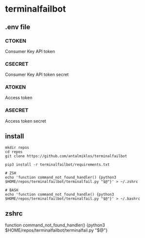 # terminalfailbot

## .env file

### CTOKEN

Consumer Key API token


### CSECRET

Consumer Key API token secret

### ATOKEN

Access token


### ASECRET

Access token secret


## install

```
mkdir repos
cd repos
git clone https://github.com/antalmiklos/terminalfailbot

pip3 install -r terminalfailbot/requirements.txt

# ZSH
echo 'function command_not_found_handler() {python3 $HOME/repos/terminalfailbot/terminalfail.py "$@"}' > ~/.zshrc

# BASH
echo 'function command_not_found_handle() {python3 $HOME/repos/terminalfailbot/terminalfail.py "$@"}' > ~/.bashrc

```


## zshrc

function command_not_found_handler() {python3 $HOME/repos/terminalfailbot/terminalfail.py "$@"}
